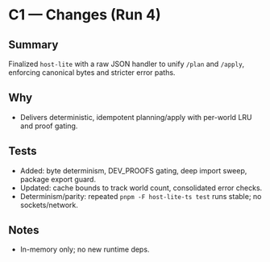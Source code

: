 # C1 — Changes (Run 4)

## Summary
Finalized `host-lite` with a raw JSON handler to unify `/plan` and `/apply`, enforcing canonical bytes and stricter error paths.

## Why
- Delivers deterministic, idempotent planning/apply with per-world LRU and proof gating.

## Tests
- Added: byte determinism, DEV_PROOFS gating, deep import sweep, package export guard.
- Updated: cache bounds to track world count, consolidated error checks.
- Determinism/parity: repeated `pnpm -F host-lite-ts test` runs stable; no sockets/network.

## Notes
- In-memory only; no new runtime deps.
